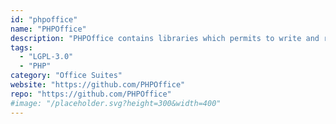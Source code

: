 ```yaml
---
id: "phpoffice"
name: "PHPOffice"
description: "PHPOffice contains libraries which permits to write and read files from most office suites."
tags:
  - "LGPL-3.0"
  - "PHP"
category: "Office Suites"
website: "https://github.com/PHPOffice"
repo: "https://github.com/PHPOffice"
#image: "/placeholder.svg?height=300&width=400"
---
```


